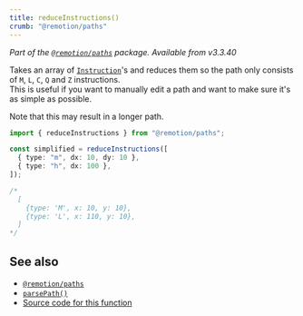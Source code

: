```yaml
---
title: reduceInstructions()
crumb: "@remotion/paths"
---
```


_Part of the [`@remotion/paths`](/docs/paths) package. Available from v3.3.40_

Takes an array of [`Instruction`](/docs/paths/parse-path)'s and reduces them so the path only consists of `M`, `L`, `C`, `Q` and `Z` instructions.  
This is useful if you want to manually edit a path and want to make sure it's as simple as possible.

Note that this may result in a longer path.

```ts twoslash
import { reduceInstructions } from "@remotion/paths";

const simplified = reduceInstructions([
  { type: "m", dx: 10, dy: 10 },
  { type: "h", dx: 100 },
]);

/*
  [
    {type: 'M', x: 10, y: 10},
    {type: 'L', x: 110, y: 10},
  ]
*/
```

## See also

- [`@remotion/paths`](/docs/paths)
- [`parsePath()`](/docs/paths/parse-path)
- [Source code for this function](https://github.com/remotion-dev/remotion/blob/main/packages/paths/src/reduce-instructions.ts)
